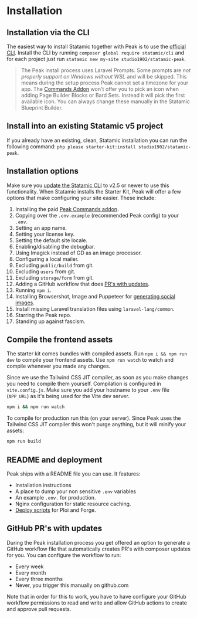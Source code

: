 # Installation

## Installation via the CLI

The easiest way to install Statamic together with Peak is to use the [official CLI](https://github.com/statamic/cli). Install the CLI by running `composer global require statamic/cli` and for each project just run `statamic new my-site studio1902/statamic-peak`.

> The Peak install process uses Laravel Prompts. Some prompts are *not properly support on Windows without WSL* and will be skipped. This means during the setup process Peak cannot set a timezone for your app. The [Commands Addon](/getting-started/commands.html) won't offer you to pick an icon when adding Page Builder Blocks or Bard Sets. Instead it will pick the first available icon. You can always change these manually in the Statamic Blueprint Builder.

## Install into an existing Statamic v5 project

If you already have an existing, clean, Statamic installation you can run the following command: `php please starter-kit:install studio1902/statamic-peak`.

## Installation options
Make sure you [update the Statamic CLI](https://github.com/statamic/cli#updating-the-cli-tool) to v2.5 or newer to use this functionality. When Statamic installs the Starter Kit, Peak will offer a few options that make configuring your site easier. These include:

1. Installing the paid [Peak Commands addon](/getting-started/commands.html).
2. Copying over the `.env.example` (recommended Peak config) to your `.env`.
3. Setting an app name.
4. Setting your license key.
5. Setting the default site locale.
6. Enabling/disabling the debugbar.
7. Using Imagick instead of GD as an image processor.
8. Configuring a local mailer.
9. Excluding `public/build` from git.
10. Excluding `users` from git.
11. Excluding `storage/form` from git.
12. Adding a GitHub workflow that does [PR's with updates](/getting-started/installation.html#github-pr-s-with-updates).
13. Running `npm i`.
14. Installing Browsershot, Image and Puppeteer for [generating social images](/features/social-images-generation.html).
15. Install missing Laravel translation files using `laravel-lang/common`.
16. Starring the Peak repo.
17. Standing up against fascism.

## Compile the frontend assets

The starter kit comes bundles with compiled assets. Run `npm i && npm run dev` to compile your frontend assets. Use `npm run watch` to watch and compile whenever you made any changes.

Since we use the Tailwind CSS JIT compiler, as soon as you make changes you need to compile them yourself. Compilation is configured in `vite.config.js`. Make sure you add your hostname to your `.env` file (`APP_URL`) as it's being used for the Vite dev server.

```bash
npm i && npm run watch
```

To compile for production run this (on your server). Since Peak uses the Tailwind CSS JIT compiler this won't purge anything, but it will minify your assets:

```bash
npm run build
```
## README and deployment

Peak ships with a README file you can use. It features:

* Installation instructions
* A place to dump your non sensitive `.env` variables
* An example `.env.` for production.
* Nginx configuration for static resource caching.
* [Deploy scripts](/other/deployment-script.html) for Ploi and Forge.

## GitHub PR's with updates

During the Peak installation process you get offered an option to generate a GitHub workflow file that automatically creates PR's with composer updates for you. You can configure the workflow to run:

* Every week
* Every month
* Every three months
* Never, you trigger this manually on github.com

Note that in order for this to work, you have to have configure your GitHub workflow permissions to read and write and allow GitHub actions to create and approve pull requests.
